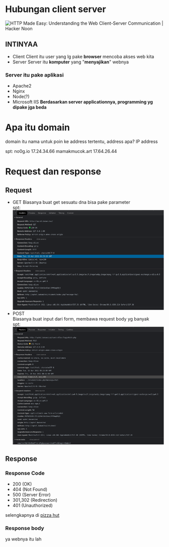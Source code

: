 # Hubungan client server
![HTTP Made Easy: Understanding the Web Client-Server Communication | Hacker  Noon](https://hackernoon.com/images/jot3yv6.jpg)

## INTINYAA
- Client
Client itu user yang lg pake **browser** mencoba akses web kita
- Server
Server itu **komputer** yang "**menyajikan**" webnya

### Server itu **pake aplikasi**
- Apache2
- Nginx
- Node(?)
- Microsoft IIS 
**Berdasarkan server applicationnya, programming yg dipake jga beda**

# Apa itu domain
domain itu nama untuk poin ke address tertentu, address apa? IP address

spt:
	no0g.io								17.24.34.66
	mamakmucok.art			   17.64.26.44

# Request dan response
## Request 
 - GET
 Biasanya buat get sesuatu dna bisa pake parameter  
 spt:  
![get request](../../Pasted%20image%2020210413134025.png)  
 - POST  
Biasanya buat input dari form, membawa request body yg banyak  
spt:  
![post request](../../Pasted%20image%2020210413133922.png)


## Response
### Response Code
- 200 (OK)
- 404 (Not Found)
- 500 (Server Error)
- 301,302 (Redirection)
- 401 (Unauthorized)

selengkapnya di [pizza hut](https://developer.mozilla.org/en-US/docs/Web/HTTP/Status)
### Response body
ya webnya itu lah
